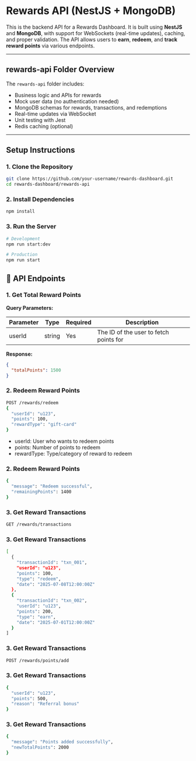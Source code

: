 #  Rewards API (NestJS + MongoDB)

This is the backend API for a Rewards Dashboard. It is built using **NestJS** and **MongoDB**, with support for WebSockets (real-time updates), caching, and proper validation. The API allows users to **earn**, **redeem**, and **track reward points** via various endpoints.

---

##  rewards-api Folder Overview

The `rewards-api` folder includes:

-  Business logic and APIs for rewards
-  Mock user data (no authentication needed)
-  MongoDB schemas for rewards, transactions, and redemptions
-  Real-time updates via WebSocket
-  Unit testing with Jest
-  Redis caching (optional)

---

##  Setup Instructions

### 1. Clone the Repository
```bash
git clone https://github.com/your-username/rewards-dashboard.git
cd rewards-dashboard/rewards-api
```
### 2. Install Dependencies
```bash
npm install
```
### 3. Run the Server
```bash
# Development
npm run start:dev

# Production
npm run start

```
## 🚀 API Endpoints

### 1. Get Total Reward Points


**Query Parameters:**

| Parameter | Type   | Required | Description                    |
| --------- | ------ | -------- | ----------------------------- |
| userId    | string | Yes      | The ID of the user to fetch points for |

**Response:**

```json
{
  "totalPoints": 1500
}
```

### 2. Redeem Reward Points

```bash
POST /rewards/redeem
{
  "userId": "u123",
  "points": 100,
  "rewardType": "gift-card"
}
```
- userId: User who wants to redeem points
- points: Number of points to redeem
- rewardType: Type/category of reward to redeem

### 2. Redeem Reward Points
```bash
{
  "message": "Redeem successful",
  "remainingPoints": 1400
}
```
### 3. Get Reward Transactions
```bash
GET /rewards/transactions
```
### 3. Get Reward Transactions
```bash
[
  {
    "transactionId": "txn_001",
    "userId": "u123",
    "points": 100,
    "type": "redeem",
    "date": "2025-07-08T12:00:00Z"
  },
  {
    "transactionId": "txn_002",
    "userId": "u123",
    "points": 200,
    "type": "earn",
    "date": "2025-07-01T12:00:00Z"
  }
]
```
### 3. Get Reward Transactions
```bash
POST /rewards/points/add
```
### 3. Get Reward Transactions
```bash
{
  "userId": "u123",
  "points": 500,
  "reason": "Referral bonus"
}

```

### 3. Get Reward Transactions
```bash
{
  "message": "Points added successfully",
  "newTotalPoints": 2000
}

```
